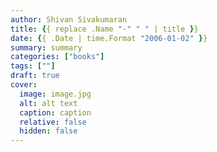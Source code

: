 ```yaml
---
author: Shivan Sivakumaran
title: {{ replace .Name "-" " " | title }}
date: {{ .Date | time.Format "2006-01-02" }}
summary: summary
categories: ["books"]
tags: [""]
draft: true
cover:
  image: image.jpg
  alt: alt text
  caption: caption
  relative: false
  hidden: false
---
```

